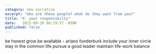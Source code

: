 ```yaml
---
category: new narrative
excerpt: "who are these people? what do they want from you?"
title: "4: your responsibilty"
date:   2021-09-20 00:19:57 -0500
published: false
---
```

be honest
grow
be available - arlano funderburk
include your inner circle
stay in the common life
pursue a good
leader
maintain life-work balance